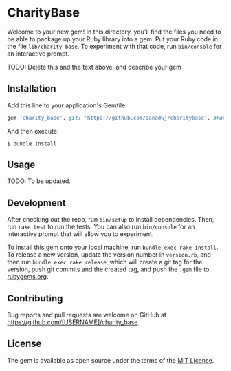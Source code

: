 # CharityBase

Welcome to your new gem! In this directory, you'll find the files you need to be able to package up your Ruby library into a gem. Put your Ruby code in the file `lib/charity_base`. To experiment with that code, run `bin/console` for an interactive prompt.

TODO: Delete this and the text above, and describe your gem

## Installation

Add this line to your application's Gemfile:

```ruby
gem 'charity_base', git: 'https://github.com/sanadwj/charitybase', branch: main
```

And then execute:

    $ bundle install



## Usage

TODO: To be updated.

## Development

After checking out the repo, run `bin/setup` to install dependencies. Then, run `rake test` to run the tests. You can also run `bin/console` for an interactive prompt that will allow you to experiment.

To install this gem onto your local machine, run `bundle exec rake install`. To release a new version, update the version number in `version.rb`, and then run `bundle exec rake release`, which will create a git tag for the version, push git commits and the created tag, and push the `.gem` file to [rubygems.org](https://rubygems.org).

## Contributing

Bug reports and pull requests are welcome on GitHub at https://github.com/[USERNAME]/charity_base.

## License

The gem is available as open source under the terms of the [MIT License](https://opensource.org/licenses/MIT).
